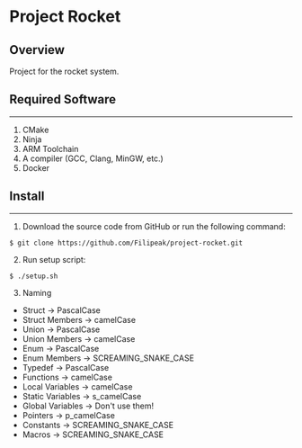 # Project Rocket

## Overview

Project for the rocket system.

## Required Software

***

1. CMake
2. Ninja
3. ARM Toolchain
4. A compiler (GCC, Clang, MinGW, etc.)
5. Docker

## Install

***

1. Download the source code from GitHub or run the following command:

``` console
$ git clone https://github.com/Filipeak/project-rocket.git
```

2. Run setup script:

``` console
$ ./setup.sh
```

3. Naming
- Struct -> PascalCase
- Struct Members -> camelCase
- Union -> PascalCase
- Union Members -> camelCase
- Enum -> PascalCase
- Enum Members -> SCREAMING_SNAKE_CASE
- Typedef -> PascalCase
- Functions -> camelCase
- Local Variables -> camelCase
- Static Variables -> s_camelCase
- Global Variables -> Don't use them!
- Pointers -> p_camelCase
- Constants -> SCREAMING_SNAKE_CASE
- Macros -> SCREAMING_SNAKE_CASE